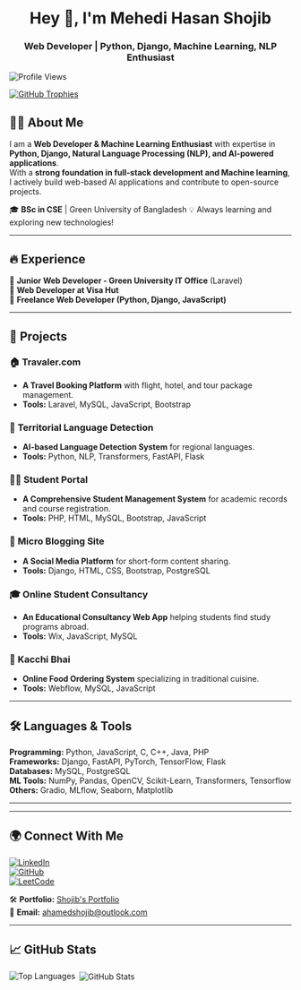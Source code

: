 <h1 align="center">Hey 👋, I'm Mehedi Hasan Shojib</h1>
<h3 align="center">Web Developer | Python, Django, Machine Learning, NLP Enthusiast</h3>

<p align="left"> <img src="https://komarev.com/ghpvc/?username=Ahamed-Shojib&label=Profile%20views&color=0e75b6&style=flat" alt="Profile Views" /> </p>

<p align="left">
  <a href="https://github.com/ryo-ma/github-profile-trophy">
    <img src="https://github-profile-trophy.vercel.app/?username=hasibur013" alt="GitHub Trophies" />
  </a>
</p>

## 👨‍💻 About Me  
I am a **Web Developer & Machine Learning Enthusiast** with expertise in **Python, Django, Natural Language Processing (NLP), and AI-powered applications**.  
With a **strong foundation in full-stack development and Machine learning**, I actively build web-based AI applications and contribute to open-source projects.  

🎓 **BSc in CSE** | Green University of Bangladesh 
💡 Always learning and exploring new technologies!  

---

## 🔥 Experience  
🔹 **Junior Web Developer - Green University IT Office** (Laravel)  
🔹 **Web Developer at Visa Hut**  
🔹 **Freelance Web Developer (Python, Django, JavaScript)**  

---

## 🚀 Projects  
### 🏠 **Travaler.com**  
- **A Travel Booking Platform** with flight, hotel, and tour package management.  
- **Tools:** Laravel, MySQL, JavaScript, Bootstrap  

### 🎨 **Territorial Language Detection**  
- **AI-based Language Detection System** for regional languages.  
- **Tools:** Python, NLP, Transformers, FastAPI, Flask  

### 👨‍🎓 **Student Portal**  
- **A Comprehensive Student Management System** for academic records and course registration.  
- **Tools:** PHP, HTML, MySQL, Bootstrap, JavaScript  

### 📱 **Micro Blogging Site**  
- **A Social Media Platform** for short-form content sharing.  
- **Tools:** Django, HTML, CSS, Bootstrap, PostgreSQL  

### 🎓 **Online Student Consultancy**  
- **An Educational Consultancy Web App** helping students find study programs abroad.  
- **Tools:** Wix, JavaScript, MySQL

### 🍔 **Kacchi Bhai**  
- **Online Food Ordering System** specializing in traditional cuisine.  
- **Tools:** Webflow, MySQL, JavaScript 

---

## 🛠️ Languages & Tools  
**Programming:** Python, JavaScript, C, C++, Java, PHP  
**Frameworks:** Django, FastAPI, PyTorch, TensorFlow, Flask  
**Databases:** MySQL, PostgreSQL  
**ML Tools:** NumPy, Pandas, OpenCV, Scikit-Learn, Transformers, Tensorflow  
**Others:** Gradio, MLflow, Seaborn, Matplotlib  

---
 

---

## 🌍 Connect With Me  
[![LinkedIn](https://img.shields.io/badge/LinkedIn-Mehedi-blue?style=flat&logo=linkedin)](https://www.linkedin.com/in/mehedi-hasan-shojib/)  
[![GitHub](https://img.shields.io/badge/GitHub-Mehedi-black?style=flat&logo=github)](https://github.com/Ahamed-Shojib)  
[![LeetCode](https://img.shields.io/badge/HackerRank-Mehedi-orange?style=flat&logo=hackerrank)](https://www.hackerrank.com/profile/ahamedshojib333)  

🛠️ **Portfolio:** [Shojib's Portfolio](https://shojib-portfolio.com)  
💌 **Email:** ahamedshojib@outlook.com


---

## 📈 GitHub Stats  
<p><img align="left" src="https://github-readme-stats.vercel.app/api/top-langs?username=Ahamed-Shojib&show_icons=true&locale=en&layout=compact" alt="Top Languages" /></p>  

<p>&nbsp;<img align="center" src="https://github-readme-stats.vercel.app/api?username=Ahamed-Shojib&show_icons=true&locale=en" alt="GitHub Stats" /></p>  

